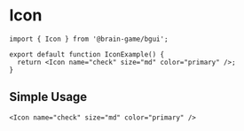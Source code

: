 # Icon

```tsx
import { Icon } from '@brain-game/bgui';

export default function IconExample() {
  return <Icon name="check" size="md" color="primary" />;
}
```

## Simple Usage

```tsx
<Icon name="check" size="md" color="primary" />
```
